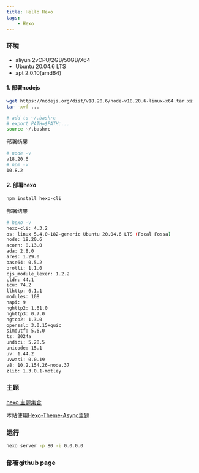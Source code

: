 ```yaml
---
title: Hello Hexo
tags:
    - Hexo
---
```



### 环境

+ aliyun 2vCPU/2GB/50GB/X64
+ Ubuntu 20.04.6 LTS
+ apt 2.0.10(amd64)

#### 1. 部署nodejs

```bash
wget https://nodejs.org/dist/v18.20.6/node-v18.20.6-linux-x64.tar.xz
tar -xvf ...

# add to ~/.bashrc
# export PATH=$PATH:...
source ~/.bashrc
```

部署结果

```bash
# node -v
v18.20.6
# npm -v
10.8.2
```

#### 2. 部署hexo

```bash
npm install hexo-cli
```

部署结果

```bash
# hexo -v
hexo-cli: 4.3.2
os: linux 5.4.0-182-generic Ubuntu 20.04.6 LTS (Focal Fossa)
node: 18.20.6
acorn: 8.13.0
ada: 2.8.0
ares: 1.29.0
base64: 0.5.2
brotli: 1.1.0
cjs_module_lexer: 1.2.2
cldr: 44.1
icu: 74.2
llhttp: 6.1.1
modules: 108
napi: 9
nghttp2: 1.61.0
nghttp3: 0.7.0
ngtcp2: 1.3.0
openssl: 3.0.15+quic
simdutf: 5.6.0
tz: 2024a
undici: 5.28.5
unicode: 15.1
uv: 1.44.2
uvwasi: 0.0.19
v8: 10.2.154.26-node.37
zlib: 1.3.0.1-motley
```

### 主题

[hexo 主题集合](https://hexo.io/themes/)

本站使用[Hexo-Theme-Async](https://hexo-theme-async.imalun.com/)主题

### 运行

```bash
hexo server -p 80 -i 0.0.0.0
```

### 部署github page